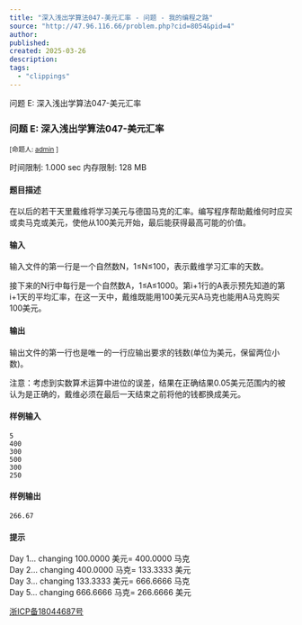 ```yaml
---
title: "深入浅出学算法047-美元汇率 - 问题 - 我的编程之路"
source: "http://47.96.116.66/problem.php?cid=8054&pid=4"
author:
published:
created: 2025-03-26
description:
tags:
  - "clippings"
---
```

问题 E: 深入浅出学算法047-美元汇率

### 问题 E: 深入浅出学算法047-美元汇率

<sub>[命题人: <span><a href="http://47.96.116.66/userinfo.php?user=admin">admin</a></span> ]</sub>

时间限制: 1.000 sec 内存限制: 128 MB  
  

#### 题目描述

在以后的若干天里戴维将学习美元与德国马克的汇率。编写程序帮助戴维何时应买或卖马克或美元，使他从100美元开始，最后能获得最高可能的价值。

#### 输入

输入文件的第一行是一个自然数N，1≤N≤100，表示戴维学习汇率的天数。  

接下来的N行中每行是一个自然数A，1≤A≤1000。第i+1行的A表示预先知道的第i+1天的平均汇率，在这一天中，戴维既能用100美元买A马克也能用A马克购买100美元。  

#### 输出

输出文件的第一行也是唯一的一行应输出要求的钱数(单位为美元，保留两位小数)。  

注意：考虑到实数算术运算中进位的误差，结果在正确结果0.05美元范围内的被认为是正确的，戴维必须在最后一天结束之前将他的钱都换成美元。  

#### 样例输入

```
5
400
300
500
300
250
```

#### 样例输出

```
266.67
```

#### 提示

Day 1... changing 100.0000 美元= 400.0000 马克  
Day 2... changing 400.0000 马克= 133.3333 美元  
Day 3... changing 133.3333 美元= 666.6666 马克  
Day 5... changing 666.6666 马克= 266.6666 美元  
  

[浙ICP备18044687号](http://beian.miit.gov.cn/)